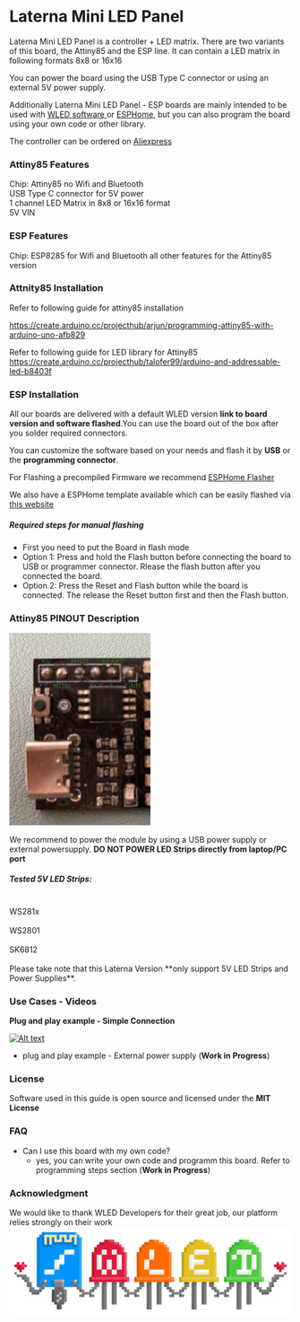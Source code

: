 <h1>Laterna Mini LED Panel</h1>

Laterna Mini LED Panel is a controller + LED matrix. There are two variants of this board, the Attiny85 and the ESP line.
It can contain a LED matrix in following formats 8x8 or 16x16

You can power the board using the USB Type C connector or using an external 5V power supply. 

Additionally Laterna Mini LED Panel - ESP boards are mainly intended to be used with [WLED software ](https://github.com/Aircoookie/WLED "WLED's Homepage") or [ESPHome](https://esphome.io), but you can also program the board using your own code or other library.

The controller can be ordered on [Aliexpress](https://de.aliexpress.com/store/1100075030?spm=a2g0o.detail.1000007.1.2ffd267fcF2rAb)<br>

<h3>Attiny85 Features</h3>
Chip:   Attiny85 no Wifi and Bluetooth
<br>USB Type C connector for 5V power
<br>1 channel LED Matrix in 8x8 or 16x16 format
<br>5V VIN

<h3>ESP Features</h3>
Chip:   ESP8285 for Wifi and Bluetooth
all other features for the Attiny85 version


<h3>Attnity85 Installation</h3>
Refer to following guide for attiny85 installation

https://create.arduino.cc/projecthub/arjun/programming-attiny85-with-arduino-uno-afb829

Refer to following guide for LED library for Attiny85
https://create.arduino.cc/projecthub/talofer99/arduino-and-addressable-led-b8403f

<h3>ESP Installation</h3>

All our boards are delivered with a default WLED version **link to board version and software flashed**.You can use the board out of the box after you solder required connectors.

You can customize the software based on your needs and flash it by **USB** or the **programming connector**.

For Flashing a precompiled Firmware we recommend [ESPHome Flasher](https://github.com/esphome/esphome-flasher/releases "ESPHome Flasher Releases")

We also have a ESPHome template available which can be easily flashed via [this website](https://planet-laterna.github.io/Laterna-ESPHome-template)

<h5>Required steps for manual flashing</h5>

* First you need to put the Board in flash mode
* Option 1: Press and hold the Flash button before connecting the board to USB or programmer connector. Rlease the flash button after you connected the board.
* Option 2: Press the Reset and Flash button while the board is connected. The release the Reset button first and then the Flash button.


<h3>Attiny85 PINOUT Description</h3>

<img src="/Photos/IMG_1288_Pinout.png" width="50%">


We recommend to power the module by using a USB power supply or external powersupply. **DO NOT POWER LED Strips directly from laptop/PC port**

<h5>Tested 5V LED Strips:</h5>
<br>WS281x</br>
<br>WS2801</br>
<br>SK6812</br>
<br>
Please take note that this Laterna Version **only support 5V LED Strips and Power Supplies**.


<h3>Use Cases - Videos</h3> 

**Plug and play example - Simple Connection**

[![Alt text](https://img.youtube.com/vi/jTaMgcbers8/0.jpg)](https://youtu.be/jTaMgcbers8)

* plug and play example - External power supply
(**Work in Progress**)

<h3>License</h3>

Software used in this guide is open source and licensed under the **MIT License**

<h3>FAQ</h3>

* Can I use this board with my own code?
  - yes, you can write your own code and programm this board. Refer to programming steps section
 (**Work in Progress**)

<h3>Acknowledgment</h3>

We would like to thank WLED Developers for their great job, our platform relies strongly on their work
[![Alt text](https://github.com/Aircoookie/WLED/blob/master/images/wled_logo_akemi.png)](https://github.com/Aircoookie/WLED)
